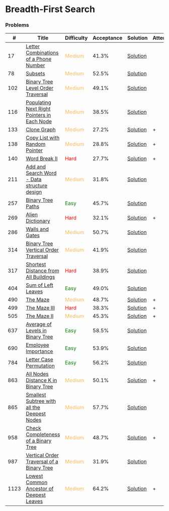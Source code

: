 Breadth-First Search
===

### Problems
| #   | Title    |   Difficulty | Acceptance | Solution  | Attention |
| --- | --- | --- | --- | --- | --- |
| 17 | [Letter Combinations of a Phone Number](https://leetcode.com/problems/letter-combinations-of-a-phone-number/) | <span style="color:#FABC60">Medium</span>   | 41.3% |[Solution](../problems/17.md)||
| 78 | [Subsets](https://leetcode.com/problems/subsets/) | <span style="color:#FABC60">Medium</span> | 52.5% |[Solution](../problems/78.md)||
| 102 | [Binary Tree Level Order Traversal](https://leetcode.com/problems/binary-tree-level-order-traversal/) | <span style="color:#FABC60">Medium</span> | 49.1% |[Solution](../problems/149.md)
| 116 | [Populating Next Right Pointers in Each Node](https://leetcode.com/problems/populating-next-right-pointers-in-each-node/) | <span style="color:#FABC60">Medium</span>| 38.5% |[Solution](../problems/116.md)||
| 133 | [Clone Graph](https://leetcode.com/problems/clone-graph/) | <span style="color:#FABC60">Medium</span> | 27.2% |[Solution](../problems/133.md)| + |
| 138 |[Copy List with Random Pointer](https://leetcode.com/problems/copy-list-with-random-pointer/) | <span style="color:#FABC60">Medium</span> | 28.8% |[Solution](../problems/138.md) | + | 
| 140 | [Word Break II](https://leetcode.com/problems/word-break-ii) | <span style="color:red">Hard</span> | 27.7% |[Solution](../problems/140.md)| + |
| 211 |[Add and Search Word - Data structure design](https://leetcode.com/problems/add-and-search-word-data-structure-design/) | <span style="color:#FABC60">Medium</span> | 31.8% |[Solution](../problems/211.md) | | 
| 257  | [Binary Tree Paths](https://leetcode.com/problems/binary-tree-paths/) | <span style="color:green">Easy</span> | 45.7%	|[Solution](../problems/257.md)|
| 269 | [Alien Dictionary](https://leetcode.com/problems/alien-dictionary) | <span style="color:red">Hard</span> | 32.1% |[Solution](../problems/269.md) | + |
| 286 | [Walls and Gates](https://leetcode.com/problems/walls-and-gates/) | <span style="color:#FABC60">Medium</span> | 50.7% |[Solution](../problems/286.md) | |
| 314 |[Binary Tree Vertical Order Traversal](https://leetcode.com/problems/binary-tree-vertical-order-traversal/) | <span style="color:#FABC60">Medium</span> | 41.9% |[Solution](../problems/314.md) | |
| 317 | [Shortest Distance from All Buildings](https://leetcode.com/problems/shortest-distance-from-all-buildings/) | <span style="color:red">Hard</span> | 38.9% |[Solution](../problems/317.md) | | 
| 404 | [Sum of Left Leaves](https://leetcode.com/problems/sum-of-left-leaves/) | <span style="color:green">Easy</span> | 49.0% | [Solution](../problems/404.md)| |
| 490 | [The Maze](https://leetcode.com/problems/the-maze) | <span style="color:#FABC60">Medium</span> | 48.7% |[Solution](../problems/490.md) | + |
| 499 | [The Maze III](https://leetcode.com/problems/the-maze-iii) | <span style="color:red">Hard</span> | 38.3% |[Solution](../problems/499.md) | + | 
| 505 | [The Maze II](https://leetcode.com/problems/the-maze-ii) | <span style="color:#FABC60">Medium</span> | 45.3% |[Solution](../problems/505.md) | + |
| 637  | [Average of Levels in Binary Tree](https://leetcode.com/problems/average-of-levels-in-binary-tree/) | <span style="color:green">Easy</span> | 58.5% |[Solution](../problems/637.md)| |
| 690 | [Employee Importance](https://leetcode.com/problems/employee-importance/) | <span style="color:green">Easy</span> | 53.9% |[Solution](../problems/690.md)||
| 784  | [Letter Case Permutation](https://leetcode.com/problems/letter-case-permutation/) | <span style="color:green">Easy</span> | 56.2% | [Solution](../problems/784.md)| |
| 863 |[All Nodes Distance K in Binary Tree](https://leetcode.com/problems/all-nodes-distance-k-in-binary-tree/) | <span style="color:#FABC60">Medium</span> | 50.1% |[Solution](../problems/863.md) | + |
| 865 | [Smallest Subtree with all the Deepest Nodes](https://leetcode.com/problems/smallest-subtree-with-all-the-deepest-nodes/) | <span style="color:#FABC60">Medium</span> | 57.7% |[Solution](../problems/865.md) ||
| 958 |[Check Completeness of a Binary Tree](https://leetcode.com/problems/check-completeness-of-a-binary-tree/) | <span style="color:#FABC60">Medium</span> | 48.7% |[Solution](../problems/958.md) | + |
| 987 | [Vertical Order Traversal of a Binary Tree](https://leetcode.com/problems/vertical-order-traversal-of-a-binary-tree/) | <span style="color:#FABC60">Medium</span> | 31.9% |[Solution](../problems/987.md)|  |
| 1123 | [Lowest Common Ancestor of Deepest Leaves](https://leetcode.com/problems/lowest-common-ancestor-of-deepest-leaves) | <span style="color:#FABC60">Medium</span> | 64.2% |[Solution](../problems/1123.md) | + |